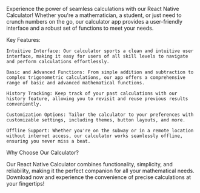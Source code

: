 Experience the power of seamless calculations with our React Native Calculator! Whether you're a mathematician, a student, or just need to crunch numbers on the go, our calculator app provides a user-friendly interface and a robust set of functions to meet your needs.

Key Features:

    Intuitive Interface: Our calculator sports a clean and intuitive user interface, making it easy for users of all skill levels to navigate and perform calculations effortlessly.

    Basic and Advanced Functions: From simple addition and subtraction to complex trigonometric calculations, our app offers a comprehensive range of basic and advanced mathematical functions.

    History Tracking: Keep track of your past calculations with our history feature, allowing you to revisit and reuse previous results conveniently.

    Customization Options: Tailor the calculator to your preferences with customizable settings, including themes, button layouts, and more.

    Offline Support: Whether you're on the subway or in a remote location without internet access, our calculator works seamlessly offline, ensuring you never miss a beat.

Why Choose Our Calculator?

Our React Native Calculator combines functionality, simplicity, and reliability, making it the perfect companion for all your mathematical needs. Download now and experience the convenience of precise calculations at your fingertips!
